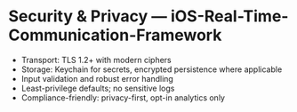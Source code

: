 # Security & Privacy — iOS-Real-Time-Communication-Framework

- Transport: TLS 1.2+ with modern ciphers
- Storage: Keychain for secrets, encrypted persistence where applicable
- Input validation and robust error handling
- Least-privilege defaults; no sensitive logs
- Compliance-friendly: privacy-first, opt-in analytics only
